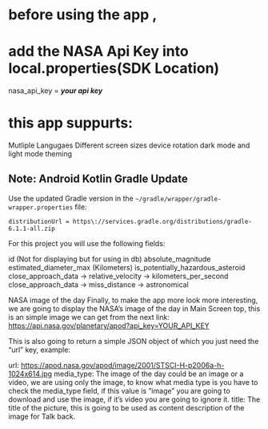 # before using the app , 
# add the NASA Api Key into <br> local.properties(SDK Location)

nasa_api_key = ***your api key***


# this app suppurts: 

Mutliple Langugaes
Different screen sizes
device rotation
dark mode and light mode theming




## Note: Android Kotlin Gradle Update
Use the updated Gradle version in the `~/gradle/wrapper/gradle-wrapper.properties` file:
```
distributionUrl = https\://services.gradle.org/distributions/gradle-6.1.1-all.zip
```

For this project you will use the following fields:

id (Not for displaying but for using in db)
absolute_magnitude
estimated_diameter_max (Kilometers)
is_potentially_hazardous_asteroid
close_approach_data -> relative_velocity -> kilometers_per_second
close_approach_data -> miss_distance -> astronomical

NASA image of the day
Finally, to make the app more look more interesting, we are going to display the NASA’s image of the day in Main Screen top, this is an simple image we can get from the next link: https://api.nasa.gov/planetary/apod?api_key=YOUR_API_KEY

This is also going to return a simple JSON object of which you just need the “url” key, example:

url: https://apod.nasa.gov/apod/image/2001/STSCI-H-p2006a-h-1024x614.jpg
media_type: The image of the day could be an image or a video, we are using only the image, to know what media type is you have to check the media_type field, if this value is “image” you are going to download and use the image, if it’s video you are going to ignore it.
title: The title of the picture, this is going to be used as content description of the image for Talk back.



